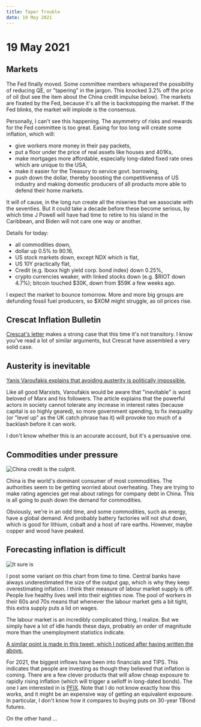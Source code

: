 ```yaml
---
title: Taper Trouble
date: 19 May 2021
---
```


# 19 May 2021

## Markets

The Fed finally moved. Some committee members whispered the possibility of reducing QE, or "tapering" in the jargon.
This knocked 3.2% off the price of oil (but see the item about the China credit impulse below).
The markets are fixated by the Fed, because it's all the is backstopping the market.
If the Fed blinks, the market will implode is the consensus.

Personally, I can't see this happening. The asymmetry of risks and rewards for the Fed committee is too great. Easing for too long will create some inflation, which will:

- give workers more money in their pay packets,
- put a floor under the price of real assets like houses and 401Ks,
- make mortgages more affordable, especially long-dated fixed rate ones which are unique to the USA,
- make it easier for the Treasury to service govt. borrowing, 
- push down the dollar, thereby boosting the competitiveness of US industry and making domestic producers of all products more able to defend their home markets.

It will of cause, in the long run create all the miseries that we associate with the seventies. But it could take a decade before these become serious, by which time J Powell will have had time to retire to his island in the Caribbean, and Biden will not care one way or another.

Details for today:

- all commodities down,
- dollar up 0.5% to 90.16,
- US stock markets down, except NDX which is flat,
- US 10Y practically flat,
- Credit (e.g. Iboxx high yield corp. bond index) down 0.25%,
- crypto currencies weaker, with linked stocks down (e.g. $RIOT down 4.7%); bitcoin touched $30K, down from $59K a few weeks ago.

I expect the market to bounce tomorrow. More and more big groups are defunding fossil fuel producers, so $XOM might struggle, as oil prices rise.

## Crescat Inflation Bulletin

[Crescat's letter](https://www.crescat.net/may-research-letter/) makes a strong case that this time it's not transitory.
I know you've read a lot of similar arguments, but Crescat have assembled a very solid case.

## Austerity is inevitable

[Yanis Varoufakis explains that avoiding austerity is politically impossible.](https://www.project-syndicate.org/commentary/austerity-goal-to-compel-workers-low-wages-by-yanis-varoufakis-2021-05)

Like all good Marxists, Varoufakis would be aware that "inevitable" is word beloved of Marx and his followers. The article explains that the powerful actors in society cannot tolerate any increase in interest rates (because capital is so highly geared), so more government spending, to fix inequality (or "level up" as the UK catch phrase has it) will provoke too much of a backlash before it can work.

I don't know whether this is an accurate account, but it's a persuasive one.

## Commodities under pressure

![China credit is the culprit.](https://cdn.substack.com/image/fetch/f_auto,q_auto:good,fl_progressive:steep/https%3A%2F%2Fbucketeer-e05bbc84-baa3-437e-9518-adb32be77984.s3.amazonaws.com%2Fpublic%2Fimages%2F81db1061-9e25-4560-ac08-65e7cb6a105e_498x284.png)

China is the world's dominant consumer of most commodities. 
The authorities seem to be getting worried about overheating.
They are trying to make rating agencies get real about ratings for company debt in China.
This is all going to push down the demand for commodities.

Obviously, we're in an odd time, and some commodities, such as energy, have a global demand.
And probably battery factories will not shut down, which is good for lithium, cobalt and a host of rare earths. However, maybe copper and wood have peaked.

## Forecasting inflation is difficult

![It sure is](https://pbs.twimg.com/media/E1rMzQLXEAg8ix2?format=png)

I post some variant on this chart from time to time.
Central banks have always underestimated the size of the output gap, which is why they keep overestimating inflation.
I think their measure of labour market supply is off. People live healthy lives well into their eighties now.
The pool of workers in their 60s and 70s means that whenever the labour market gets a bit tight, this extra supply puts a lid on wages.

The labour market is an incredibly complicated thing, I realize. But we simply have a lot of idle hands these days, probably an order of magnitude more than the unemployment statistics indicate. 

[A similar point is made in this tweet, which I noticed after having written the above.](https://twitter.com/heimbergecon/status/1394530246498689026?s=20)

For 2021, the biggest inflows have been into financials and TIPS. This indicates that people are investing as though they believed that inflation is coming.
There are a few clever products that will allow cheap exposure to rapidly rising inflation (which will trigger a selloff in long-dated bonds). The one I am interested in is [PFIX](https://www.simplify.us/etfs/pfix-simplify-interest-rate-hedge-etf). Note that I do not know exactly how this works, and it might be an expensive way of getting an equivalent exposure.
In particular, I don't know how it compares to buying puts on 30-year TBond futures.

On the other hand ...



